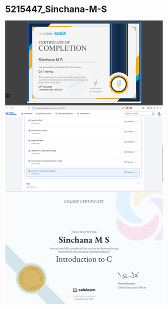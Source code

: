 # 5215447_Sinchana-M-S
<img src ="https://github.com/Sinchana-145/5215447_Sinchana-M-S/blob/main/GIT/GIT_CERTIFICATE.png" alt="simplilearn">
<img src ="https://github.com/Sinchana-145/5215447_Sinchana-M-S/blob/main/SDLC/agile.png" alt="AGILE">
    <img src="https://github.com/Sinchana-145/5215447_Sinchana-M-S/blob/main/SOLOLEARN/cprogramming.jpg" alt="sololearn"




